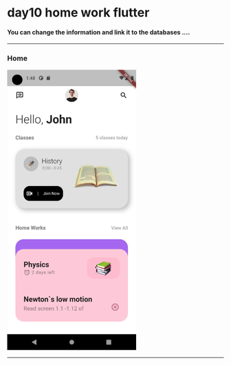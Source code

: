 
 <h1> day10 home work flutter</h1>  
 
<h4> You can change the information and link it to the databases ....</h4>


<hr>


<h3>Home</h3> 

<img src="https://github.com/abenkoula71/day10-home-work-flutter/blob/main/Screenshot_1680313691.png" width="300" /> 

<hr>
